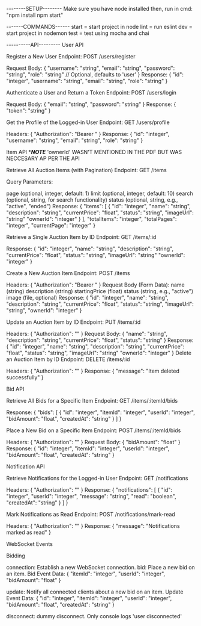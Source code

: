 --------SETUP--------
Make sure you have node installed then, run in cmd:
"npm install
npm start"

-------COMMANDS------
start = start project in node
lint = run eslint
dev = start project in nodemon
test = test using mocha and chai

----------API---------
User API

Register a New User
Endpoint: POST /users/register

Request Body:
{
  "username": "string",
  "email": "string",
  "password": "string",
  "role": "string" // Optional, defaults to 'user'
}
Response:
{
  "id": "integer",
  "username": "string",
  "email": "string",
  "role": "string"
}


Authenticate a User and Return a Token
Endpoint: POST /users/login

Request Body:
{
  "email": "string",
  "password": "string"
}
Response:
{
  "token": "string"
}

Get the Profile of the Logged-in User
Endpoint: GET /users/profile

Headers:
{
  "Authorization": "Bearer <token>"
}
Response:
{
  "id": "integer",
  "username": "string",
  "email": "string",
  "role": "string"
}


Item API
**************NOTE*************
'ownerId' WASN'T MENTIONED IN THE PDF BUT WAS NECCESARY AP PER THE API

Retrieve All Auction Items (with Pagination)
Endpoint: GET /items

Query Parameters:

page (optional, integer, default: 1)
limit (optional, integer, default: 10)
search (optional, string, for search functionality)
status (optional, string, e.g., "active", "ended")
Response:
{
  "items": [
    {
      "id": "integer",
      "name": "string",
      "description": "string",
      "currentPrice": "float",
      "status": "string",
      "imageUrl": "string"
      "ownerId": "integer"
    }
  ],
  "totalItems": "integer",
  "totalPages": "integer",
  "currentPage": "integer"
}

Retrieve a Single Auction Item by ID
Endpoint: GET /items/:id

Response:
{
  "id": "integer",
  "name": "string",
  "description": "string",
  "currentPrice": "float",
  "status": "string",
  "imageUrl": "string"
  "ownerId": "integer"
}


Create a New Auction Item
Endpoint: POST /items

Headers:
{
  "Authorization": "Bearer <token>"
}
Request Body (Form Data):
name (string)
description (string)
startingPrice (float)
status (string, e.g., "active")
image (file, optional)
Response:
{
  "id": "integer",
  "name": "string",
  "description": "string",
  "currentPrice": "float",
  "status": "string",
  "imageUrl": "string",
  "ownerId": "integer"
}

Update an Auction Item by ID
Endpoint: PUT /items/:id

Headers:
{
  "Authorization": "<token>"
}
Request Body:
{
  "name": "string",
  "description": "string",
  "currentPrice": "float",
  "status": "string"
}
Response:
{
  "id": "integer",
  "name": "string",
  "description": "string",
  "currentPrice": "float",
  "status": "string",
  "imageUrl": "string"
  "ownerId": "integer"
}
Delete an Auction Item by ID
Endpoint: DELETE /items/:id

Headers:
{
  "Authorization": "<token>"
}
Response:
{
  "message": "Item deleted successfully"
}

Bid API

Retrieve All Bids for a Specific Item
Endpoint: GET /items/:itemId/bids

Response:
{
  "bids": [
    {
      "id": "integer",
      "itemId": "integer",
      "userId": "integer",
      "bidAmount": "float",
      "createdAt": "string"
    }
  ]
}

Place a New Bid on a Specific Item
Endpoint: POST /items/:itemId/bids

Headers:
{
  "Authorization": "<token>"
}
Request Body:
{
  "bidAmount": "float"
}
Response:
{
  "id": "integer",
  "itemId": "integer",
  "userId": "integer",
  "bidAmount": "float",
  "createdAt": "string"
}

Notification API

Retrieve Notifications for the Logged-in User
Endpoint: GET /notifications

Headers:
{
  "Authorization": "<token>"
}
Response:
{
  "notifications": [
    {
      "id": "integer",
      "userId": "integer",
      "message": "string",
      "read": "boolean",
      "createdAt": "string"
    }
  ]
}

Mark Notifications as Read
Endpoint: POST /notifications/mark-read

Headers:
{
  "Authorization": "<token>"
}
Response:
{
  "message": "Notifications marked as read"
}

WebSocket Events

Bidding

connection: Establish a new WebSocket connection.
bid: Place a new bid on an item.
Bid Event Data:
{
  "itemId": "integer",
  "userId": "integer",
  "bidAmount": "float"
}

update: Notify all connected clients about a new bid on an item.
Update Event Data:
{
  "id": "integer",
  "itemId": "integer",
  "userId": "integer",
  "bidAmount": "float",
  "createdAt": "string"
}

disconnect: dummy disconnect. Only console logs 'user disconnected'